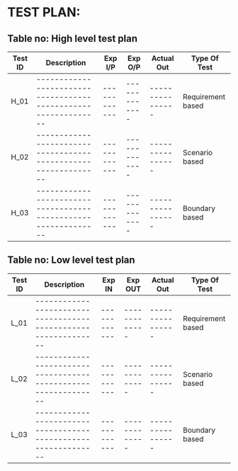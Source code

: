 # TEST PLAN:

## Table no: High level test plan

| **Test ID** | **Description**                                              | **Exp I/P** | **Exp O/P** | **Actual Out** |**Type Of Test** |    
|-------------|--------------------------------------------------------------|------------|-------------|----------------|------------------|
|  H_01       |--------------------------------------------------------------|------------|-------------|----------------|Requirement based |
|  H_02       |--------------------------------------------------------------|------------|-------------|----------------|Scenario based    |
|  H_03       |--------------------------------------------------------------|------------|-------------|----------------|Boundary based    |

## Table no: Low level test plan

| **Test ID** | **Description**                                              | **Exp IN** | **Exp OUT** | **Actual Out** |**Type Of Test**  |    
|-------------|--------------------------------------------------------------|------------|-------------|----------------|------------------|
|  L_01       |--------------------------------------------------------------|------------|-------------|----------------|Requirement based |
|  L_02       |--------------------------------------------------------------|------------|-------------|----------------|Scenario based    |
|  L_03       |--------------------------------------------------------------|------------|-------------|----------------|Boundary based    |
